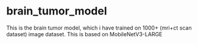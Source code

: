 # brain_tumor_model
This is the brain tumor model, which i have trained on 1000+ (mri+ct scan dataset) image dataset. This is based on MobileNetV3-LARGE 
